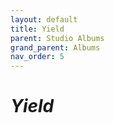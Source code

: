 ```yaml
---
layout: default
title: Yield
parent: Studio Albums
grand_parent: Albums
nav_order: 5
---
```


# *Yield*